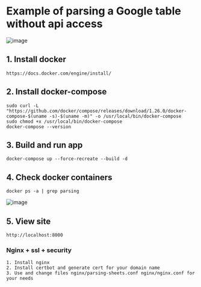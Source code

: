# Example of parsing a Google table without api access
![image](https://github.com/ProkopMax/parsing-sheets/assets/72852008/adbfc032-04b1-47ee-8615-7b247df0ce9e)

## 1. Install docker 
    https://docs.docker.com/engine/install/
## 2. Install docker-compose
    sudo curl -L "https://github.com/docker/compose/releases/download/1.26.0/docker-compose-$(uname -s)-$(uname -m)" -o /usr/local/bin/docker-compose
    sudo chmod +x /usr/local/bin/docker-compose
    docker-compose --version
## 3. Build and run app
    docker-compose up --force-recreate --build -d
## 4. Check docker containers
    docker ps -a | grep parsing
![image](https://github.com/ProkopMax/parsing-sheets/assets/72852008/b2c2a3d0-5039-4509-93b1-c79f740ee0c1)
## 5. View site 
    http://localhost:8000

### Nginx + ssl + security
    1. Install nginx 
    2. Install certbot and generate cert for your domain name
    3. Use and change files nginx/parsing-sheets.conf nginx/nginx.conf for your needs
